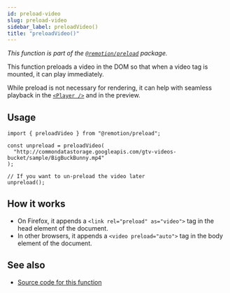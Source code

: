 ```yaml
---
id: preload-video
slug: preload-video
sidebar_label: preloadVideo()
title: "preloadVideo()"
---
```


_This function is part of the [`@remotion/preload`](/docs/preload) package._

This function preloads a video in the DOM so that when a video tag is mounted, it can play immediately.

While preload is not necessary for rendering, it can help with seamless playback in the [`<Player />`](/docs/player) and in the preview.

## Usage

```tsx twoslash
import { preloadVideo } from "@remotion/preload";

const unpreload = preloadVideo(
  "http://commondatastorage.googleapis.com/gtv-videos-bucket/sample/BigBuckBunny.mp4"
);

// If you want to un-preload the video later
unpreload();
```

## How it works

- On Firefox, it appends a `<link rel="preload" as="video">` tag in the head element of the document.
- In other browsers, it appends a `<video preload="auto">` tag in the body element of the document.

## See also

- [Source code for this function](https://github.com/remotion-dev/remotion/blob/main/packages/preload/src/preload-video.ts)
